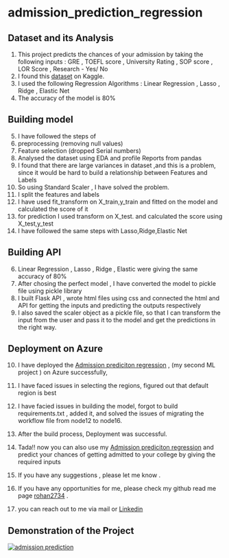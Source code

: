 # admission_prediction_regression

## Dataset and its Analysis 
1. This project predicts the chances of your admission by taking the following inputs : GRE , TOEFL score , University Rating , SOP  score  , LOR Score , Research - Yes/ No  
2. I found this [dataset](https://www.kaggle.com/datasets/gurbanovafatima/admission-prediction) on Kaggle. 
3. I used the following Regression Algorithms : Linear Regression , Lasso , Ridge , Elastic Net
4. The accuracy of the model is 80%

## Building model 
5. I have followed the steps of 
  1. preprocessing (removing null values)
  2. Feature selection (dropped Serial numbers)
  3. Analysed the dataset using EDA and profile Reports from pandas 
  4. I found that there are large variances in dataset ,and this is a problem, since it would be hard to build a relationship between Features and Labels 
  5. So using Standard Scaler , I have solved the problem.
  6. I split the features and labels
  7. I have used fit_transform on X_train,y_train and fitted on the model and calculated the score of it
  8. for prediction I used transform on X_test. and calculated the score using X_test,y_test
  9. I have followed the same steps with Lasso,Ridge,Elastic Net
 
## Building API
6. Linear Regression , Lasso , Ridge , Elastic were giving the same accuracy of 80% 
7. After chosing the perfect model  , I have converted the model to pickle file using pickle library
8. I built Flask API , wrote html files using css and connected the html and API for getting the inputs and predicting the outputs respectively
9. I also saved the scaler object as a pickle file, so that I can transform the input from the user and pass it to the model and get the predictions in the right way.

## Deployment on Azure 
10. I have deployed the [Admission prediciton regression](https://admission-prediction-regression-rohandevaki.azurewebsites.net) , (my second ML project ) on Azure  successfully, 
11. I have faced issues in selecting the regions, figured out that default region is best
12. I have facied issues in building the model, forgot to build requirements.txt , added it, and solved the issues of migrating the workflow file from node12 to node16.
13. After the build process, Deployment was successful.
14. Tada!! now you can also use my [Admission prediciton regression](https://admission-prediction-regression-rohandevaki.azurewebsites.net) and predict your chances of getting admitted to your college by giving the required inputs
15. If you have any suggestions , please let me know . 

16. If you have any opportunities for me, please check my github read me page [rohan2734](https://github.com/rohan2734) .
17. you can reach out to me via mail or [Linkedin](https://www.linkedin.com/in/rohandevaki/)

## Demonstration of the Project 

[![admission prediction](https://user-images.githubusercontent.com/58523134/232194683-bbdd3448-b3b7-49b2-8386-e4fed462cee3.png)
](https://youtu.be/vFma0LEYVZE)
